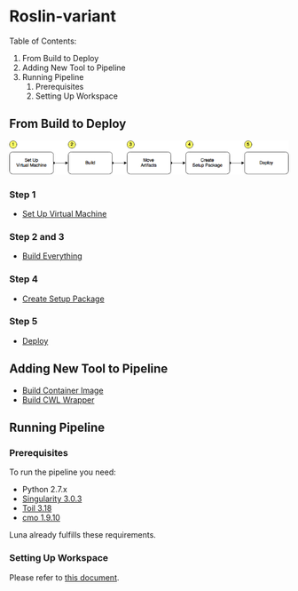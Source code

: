 # Roslin-variant

Table of Contents:
    
1. From Build to Deploy
1. Adding New Tool to Pipeline
1. Running Pipeline
    1. Prerequisites
    1. Setting Up Workspace

## From Build to Deploy

![/docs/prism-build-to-deploy.png](/docs/prism-build-to-deploy.png)

### Step 1

- [Set Up Virtual Machine](./docs/build-to-deploy/set-up-vm.md)

### Step 2 and 3

- [Build Everything](./docs/build-to-deploy/build-everything.md)

### Step 4

- [Create Setup Package](./docs/build-to-deploy/create-setup-package.md)

### Step 5

- [Deploy](./docs/build-to-deploy/deploy.md)

## Adding New Tool to Pipeline

- [Build Container Image](./docs/build-to-deploy/build-container-image.md)
- [Build CWL Wrapper](./docs/build-to-deploy/build-cwl-wrappers.md)

## Running Pipeline

### Prerequisites

To run the pipeline you need:

- Python 2.7.x
- [Singularity 3.0.3](https://github.com/sylabs/singularity/releases/tag/v3.0.3)
- [Toil 3.18](https://github.com/DataBiosphere/toil/releases/tag/releases%2F3.18.0)
- [cmo 1.9.10](https://github.com/mskcc/cmo/releases/tag/1.9.10)

Luna already fulfills these requirements.

### Setting Up Workspace

Please refer to [this document](./docs/workspace/setup.md).
